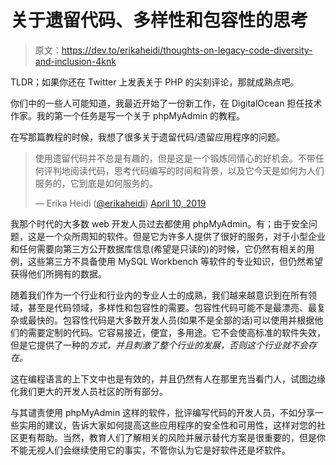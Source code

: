 # 关于遗留代码、多样性和包容性的思考

> 原文：<https://dev.to/erikaheidi/thoughts-on-legacy-code-diversity-and-inclusion-4knk>

TLDR；如果你还在 Twitter 上发表关于 PHP 的尖刻评论，那就成熟点吧。

你们中的一些人可能知道，我最近开始了一份新工作，在 DigitalOcean 担任技术作家。我的第一个任务是写一个关于 phpMyAdmin 的教程。

在写那篇教程的时候，我想了很多关于遗留代码/遗留应用程序的问题。

> 使用遗留代码并不总是有趣的，但是这是一个锻炼同情心的好机会。不带任何评判地阅读代码，思考代码编写的时间和背景，以及它今天是如何为人们服务的，它到底是如何服务的。
> 
> — Erika Heidi ([@erikaheidi](https://dev.to/erikaheidi)) [April 10, 2019](https://twitter.com/erikaheidi/status/1115884427324940289?ref_src=twsrc%5Etfw)

我那个时代的大多数 web 开发人员过去都使用 phpMyAdmin。有；由于安全问题，这是一个众所周知的软件。但是它为许多人提供了很好的服务，对于小型企业和任何需要向第三方公开数据库信息(希望是只读的)的时候，它仍然有相关的用例，这些第三方不具备使用 MySQL Workbench 等软件的专业知识，但仍然希望获得他们所拥有的数据。

随着我们作为一个行业和行业内的专业人士的成熟，我们越来越意识到在所有领域，甚至是代码领域，多样性和包容性的需要。包容性代码可能不是最漂亮、最复杂或最快的。包容性代码是大多数开发人员(如果不是全部的话)可以使用并根据他们的需要定制的代码。它容易接近，便宜，多用途。它不会使高标准的软件失效，但是它提供了一种的*方式，并且刺激了整个行业的发展，否则这个行业就不会存在。*

这在编程语言的上下文中也是有效的，并且仍然有人在那里充当看门人，试图边缘化我们更大的开发人员社区的所有部分。

与其谴责使用 phpMyAdmin 这样的软件，批评编写代码的开发人员，不如分享一些实用的建议，告诉大家如何提高这些应用程序的安全性和可用性，这样对您的社区更有帮助。当然，教育人们了解相关的风险并展示替代方案是很重要的，但是你不能无视人们会继续使用它的事实，不管你认为它是好软件还是坏软件。
